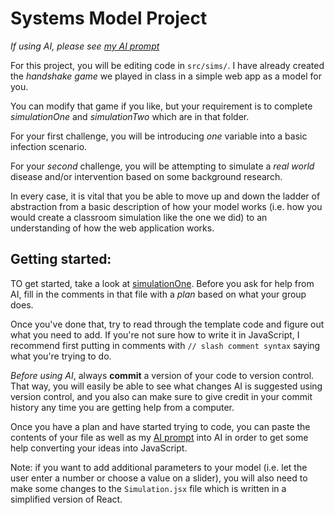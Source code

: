 # Systems Model Project

_If using AI, please see [my AI prompt](./src/sims/ai-prompt.md)_

For this project, you will be editing code in `src/sims/`. I have already created the _handshake game_ we played in class in a simple web app as a model for you.

You can modify that game if you like, but your requirement is to complete _simulationOne_ and _simulationTwo_ which are in that folder.

For your first challenge, you will be introducing _one_ variable into a basic
infection scenario.

For your _second_ challenge, you will be attempting to simulate a _real world_ disease and/or intervention based on some background research.

In every case, it is vital that you be able to move up and down the ladder of abstraction from a basic description of how your model works (i.e. how you would create a classroom simulation like the one we did) to an understanding of how the
web application works.

## Getting started:

TO get started, take a look at [simulationOne](./src/sims/simulationOne/diseaseModel.js). Before you ask for help from AI, fill in the comments in that file with a _plan_ based on what your group does.

Once you've done that, try to read through the template code and figure out what
you need to add. If you're not sure how to write it in JavaScript, I recommend first
putting in comments with `// slash comment syntax` saying what you're trying to do.

_Before using AI_, always **commit** a version of your code to version control. That way, you will easily be able to see what changes AI is suggested using version control, and you also can make sure to give credit in your commit history any time you are getting help from a computer.

Once you have a plan and have started trying to code, you can paste the contents of your file as well as my [AI prompt](./src/sims/ai-prompt.md) into AI in order to get some help converting your ideas into JavaScript.

Note: if you want to add additional parameters to your model (i.e. let the user enter a number or choose a value on a slider), you will also need to make some changes to the `Simulation.jsx` file which is written in a simplified version of
React.
